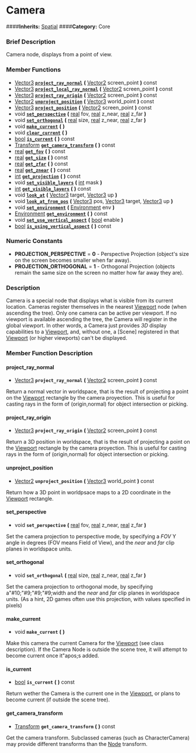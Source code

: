#  Camera  
####**Inherits:** [Spatial](class_spatial)
####**Category:** Core

###  Brief Description  
Camera node, displays from a point of view.

###  Member Functions 
  * [Vector3](class_vector3)  **[`project_ray_normal`](#project_ray_normal)**  **(** [Vector2](class_vector2) screen_point  **)** const
  * [Vector3](class_vector3)  **[`project_local_ray_normal`](#project_local_ray_normal)**  **(** [Vector2](class_vector2) screen_point  **)** const
  * [Vector3](class_vector3)  **[`project_ray_origin`](#project_ray_origin)**  **(** [Vector2](class_vector2) screen_point  **)** const
  * [Vector2](class_vector2)  **[`unproject_position`](#unproject_position)**  **(** [Vector3](class_vector3) world_point  **)** const
  * [Vector3](class_vector3)  **[`project_position`](#project_position)**  **(** [Vector2](class_vector2) screen_point  **)** const
  * void  **[`set_perspective`](#set_perspective)**  **(** [real](class_real) fov, [real](class_real) z_near, [real](class_real) z_far  **)**
  * void  **[`set_orthogonal`](#set_orthogonal)**  **(** [real](class_real) size, [real](class_real) z_near, [real](class_real) z_far  **)**
  * void  **[`make_current`](#make_current)**  **(** **)**
  * void  **[`clear_current`](#clear_current)**  **(** **)**
  * [bool](class_bool)  **[`is_current`](#is_current)**  **(** **)** const
  * [Transform](class_transform)  **[`get_camera_transform`](#get_camera_transform)**  **(** **)** const
  * [real](class_real)  **[`get_fov`](#get_fov)**  **(** **)** const
  * [real](class_real)  **[`get_size`](#get_size)**  **(** **)** const
  * [real](class_real)  **[`get_zfar`](#get_zfar)**  **(** **)** const
  * [real](class_real)  **[`get_znear`](#get_znear)**  **(** **)** const
  * [int](class_int)  **[`get_projection`](#get_projection)**  **(** **)** const
  * void  **[`set_visible_layers`](#set_visible_layers)**  **(** [int](class_int) mask  **)**
  * [int](class_int)  **[`get_visible_layers`](#get_visible_layers)**  **(** **)** const
  * void  **[`look_at`](#look_at)**  **(** [Vector3](class_vector3) target, [Vector3](class_vector3) up  **)**
  * void  **[`look_at_from_pos`](#look_at_from_pos)**  **(** [Vector3](class_vector3) pos, [Vector3](class_vector3) target, [Vector3](class_vector3) up  **)**
  * void  **[`set_environment`](#set_environment)**  **(** [Environment](class_environment) env  **)**
  * [Environment](class_environment)  **[`get_environment`](#get_environment)**  **(** **)** const
  * void  **[`set_use_vertical_aspect`](#set_use_vertical_aspect)**  **(** [bool](class_bool) enable  **)**
  * [bool](class_bool)  **[`is_using_vertical_aspect`](#is_using_vertical_aspect)**  **(** **)** const

###  Numeric Constants  
  * **PROJECTION_PERSPECTIVE** = **0** - Perspective Projection (object's size on the screen becomes smaller when far away).
  * **PROJECTION_ORTHOGONAL** = **1** - Orthogonal Projection (objects remain the same size on the screen no matter how far away they are).

###  Description  
Camera is a special node that displays what is visible from its current location. Cameras register themselves in the nearest [Viewport](class_viewport) node (when ascending the tree). Only one camera can be active per viewport. If no viewport is available ascending the tree, the Camera will register in the global viewport. In other words, a Camera just provides _3D_ display capabilities to a [Viewport](class_viewport), and, without one, a [Scene] registered in that [Viewport](class_viewport) (or higher viewports) can't be displayed.

###  Member Function Description  

#### <a name="project_ray_normal">project_ray_normal</a>
  * [Vector3](class_vector3)  **`project_ray_normal`**  **(** [Vector2](class_vector2) screen_point  **)** const

Return a normal vector in worldspace, that is the result of projecting a point on the [Viewport](class_viewport) rectangle by the camera proyection. This is useful for casting rays in the form of (origin,normal) for object intersection or picking.

#### <a name="project_ray_origin">project_ray_origin</a>
  * [Vector3](class_vector3)  **`project_ray_origin`**  **(** [Vector2](class_vector2) screen_point  **)** const

Return a 3D position in worldspace, that is the result of projecting a point on the [Viewport](class_viewport) rectangle by the camera proyection. This is useful for casting rays in the form of (origin,normal) for object intersection or picking.

#### <a name="unproject_position">unproject_position</a>
  * [Vector2](class_vector2)  **`unproject_position`**  **(** [Vector3](class_vector3) world_point  **)** const

Return how a 3D point in worldpsace maps to a 2D coordinate in the [Viewport](class_viewport) rectangle.

#### <a name="set_perspective">set_perspective</a>
  * void  **`set_perspective`**  **(** [real](class_real) fov, [real](class_real) z_near, [real](class_real) z_far  **)**

Set the camera projection to perspective mode, by specifying a _FOV_ Y angle in degrees (FOV means Field of View), and the _near_ and _far_ clip planes in worldspace units.

#### <a name="set_orthogonal">set_orthogonal</a>
  * void  **`set_orthogonal`**  **(** [real](class_real) size, [real](class_real) z_near, [real](class_real) z_far  **)**

Set the camera projection to orthogonal mode, by specifying a"#10;"#9;"#9;"#9;width and the _near_ and _far_ clip planes in worldspace units. (As a hint, 2D games often use this projection, with values specified in pixels)

#### <a name="make_current">make_current</a>
  * void  **`make_current`**  **(** **)**

Make this camera the current Camera for the [Viewport](class_viewport) (see class description). If the Camera Node is outside the scene tree, it will attempt to become current once it"apos;s added.

#### <a name="is_current">is_current</a>
  * [bool](class_bool)  **`is_current`**  **(** **)** const

Return wether the Camera is the current one in the [Viewport](class_viewport), or plans to become current (if outside the scene tree).

#### <a name="get_camera_transform">get_camera_transform</a>
  * [Transform](class_transform)  **`get_camera_transform`**  **(** **)** const

Get the camera transform. Subclassed cameras (such as CharacterCamera) may provide different transforms than the [Node](class_node) transform.

